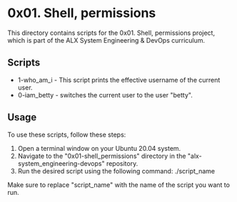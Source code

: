 # 0x01. Shell, permissions

This directory contains scripts for the 0x01. Shell, permissions project, which is part of the ALX System Engineering & DevOps curriculum.

## Scripts

* 1-who_am_i - This script prints the effective username of the current user. 
* 0-iam_betty - switches the current user to the user "betty".

## Usage

To use these scripts, follow these steps:

1. Open a terminal window on your Ubuntu 20.04 system.
2. Navigate to the "0x01-shell_permissions" directory in the "alx-system_engineering-devops" repository.
3. Run the desired script using the following command: ./script_name

Make sure to replace "script_name" with the name of the script you want to run.